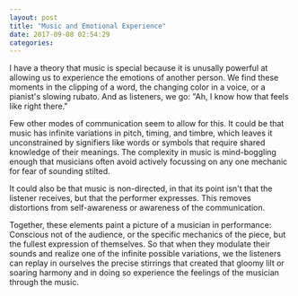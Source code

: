 ```yaml
---
layout: post
title: "Music and Emotional Experience"
date: 2017-09-08 02:54:29
categories:
---
```


I have a theory that music is special because it is unusally powerful at allowing us to experience the emotions of another person. We find these moments in the clipping of a word, the changing color in a voice, or a pianist's slowing rubato. And as listeners, we go: "Ah, I know how that feels like right there."

Few other modes of communication seem to allow for this. It could be that music has infinite variations in pitch, timing, and timbre, which leaves it unconstrained by signifiers like words or symbols that require shared knowledge of their meanings. The complexity in music is mind-boggling enough that musicians often avoid actively focussing on any one mechanic for fear of sounding stilted.

It could also be that music is non-directed, in that its point isn't that the listener receives, but that the performer expresses. This removes distortions from self-awareness or awareness of the communication.

Together, these elements paint a picture of a musician in performance: Conscious not of the audience, or the specific mechanics of the piece, but the fullest expression of themselves. So that when they modulate their sounds and realize one of the infinite possible variations, we the listeners can replay in ourselves the precise stirrings that created that gloomy lilt or soaring harmony and in doing so experience the feelings of the musician through the music.
